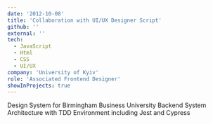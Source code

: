 ```yaml
---
date: '2012-10-08'
title: 'Collaboration with UI/UX Designer Script'
github: ''
external: ''
tech:
  - JavaScript
  - Html
  - CSS
  - UI/UX
company: 'University of Kyiv'
role: 'Associated Frontend Designer'
showInProjects: true
---
```


Design System for Birmingham Business University Backend System Architecture with TDD Environment including Jest and Cypress